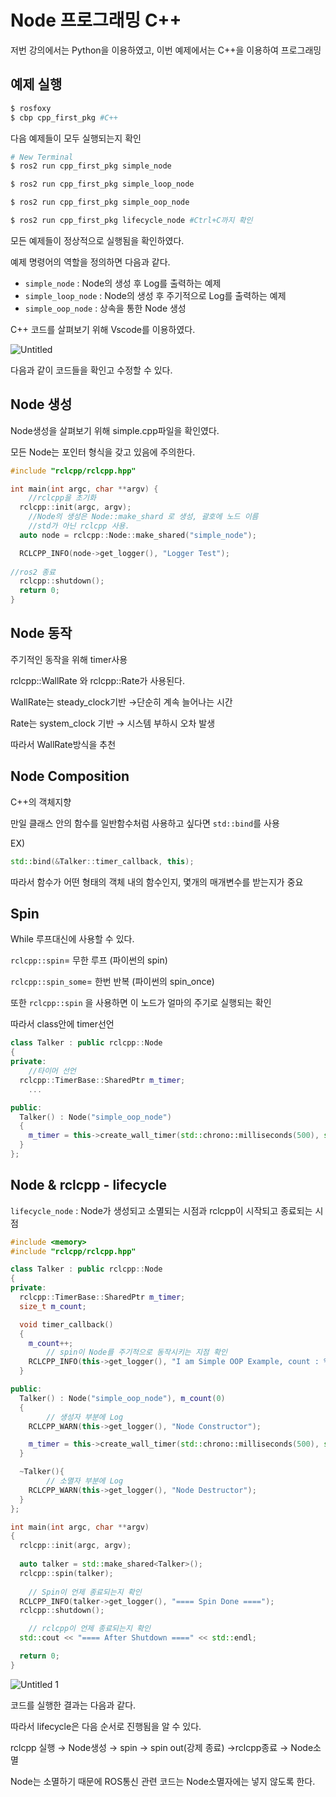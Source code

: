 # Node 프로그래밍 C++

저번 강의에서는 Python을 이용하였고, 이번 예제에서는 C++을 이용하여 프로그래밍

## 예제 실행

```bash
$ rosfoxy
$ cbp cpp_first_pkg #C++
```

다음 예제들이 모두 실행되는지 확인

```bash
# New Terminal 
$ ros2 run cpp_first_pkg simple_node

$ ros2 run cpp_first_pkg simple_loop_node

$ ros2 run cpp_first_pkg simple_oop_node

$ ros2 run cpp_first_pkg lifecycle_node #Ctrl+C까지 확인
```

모든 예제들이 정상적으로 실행됨을 확인하였다.

예제 명령어의 역할을 정의하면 다음과 같다.

- `simple_node` :  Node의 생성 후 Log를 출력하는 예제
- `simple_loop_node` : Node의 생성 후 주기적으로 Log를 출력하는 예제
- `simple_oop_node` :  상속을 통한 Node 생성

C++ 코드를 살펴보기 위해 Vscode를 이용하였다.

![Untitled](https://user-images.githubusercontent.com/80799025/178677256-7faf12ab-3381-4076-9f56-775d6bab30b7.png)

다음과 같이 코드들을 확인고 수정할 수 있다.

## Node 생성

Node생성을 살펴보기 위해 simple.cpp파일을 확인였다.

모든 Node는 포인터 형식을 갖고 있음에 주의한다.

```cpp
#include "rclcpp/rclcpp.hpp"

int main(int argc, char **argv) {
	//rclcpp을 초기화
  rclcpp::init(argc, argv);
	//Node의 생성은 Node::make_shard 로 생성, 괄호에 노드 이름
	//std가 아닌 rclcpp 사용.
  auto node = rclcpp::Node::make_shared("simple_node");

  RCLCPP_INFO(node->get_logger(), "Logger Test");
	
//ros2 종료
  rclcpp::shutdown();
  return 0;
}
```

## Node 동작

주기적인 동작을 위해 timer사용

rclcpp::WallRate 와 rclcpp::Rate가 사용된다.

WallRate는 steady_clock기반 →단순히 계속 늘어나는 시간

Rate는 system_clock 기반 → 시스템 부하시 오차 발생

따라서  WallRate방식을 추천

## **Node Composition**

C++의 객체지향

만일 클래스 안의 함수를 일반함수처럼 사용하고 싶다면 `std::bind`를 사용

EX)

```cpp
std::bind(&Talker::timer_callback, this);
```

따라서 함수가 어떤 형태의 객체 내의 함수인지, 몇개의 매개변수를 받는지가 중요

## Spin

While 루프대신에 사용할 수 있다.

`rclcpp::spin`=  무한 루프 (파이썬의 spin)

`rclcpp::spin_some`= 한번 반복 (파이썬의 spin_once)

또한 `rclcpp::spin` 을 사용하면 이 노드가 얼마의 주기로 실행되는 확인

따라서 class안에 timer선언

```cpp
class Talker : public rclcpp::Node
{
private:
	//타이머 선언
  rclcpp::TimerBase::SharedPtr m_timer;
	...

public:
  Talker() : Node("simple_oop_node")
  {
    m_timer = this->create_wall_timer(std::chrono::milliseconds(500), std::bind(&Talker::timer_callback, this));
  }
};
```

## Node & rclcpp - lifecycle

`lifecycle_node` : Node가 생성되고 소멸되는 시점과 rclcpp이 시작되고 종료되는 시점

```cpp
#include <memory>
#include "rclcpp/rclcpp.hpp"

class Talker : public rclcpp::Node
{
private:
  rclcpp::TimerBase::SharedPtr m_timer;
  size_t m_count;

  void timer_callback()
  {
    m_count++;
		// spin이 Node를 주기적으로 동작시키는 지점 확인
    RCLCPP_INFO(this->get_logger(), "I am Simple OOP Example, count : %d", m_count);
  }

public:
  Talker() : Node("simple_oop_node"), m_count(0)
  {
		// 생성자 부분에 Log
    RCLCPP_WARN(this->get_logger(), "Node Constructor");

    m_timer = this->create_wall_timer(std::chrono::milliseconds(500), std::bind(&Talker::timer_callback, this));
  }

  ~Talker(){
		// 소멸자 부분에 Log
    RCLCPP_WARN(this->get_logger(), "Node Destructor");
  }
};

int main(int argc, char **argv)
{
  rclcpp::init(argc, argv);
  
  auto talker = std::make_shared<Talker>();
  rclcpp::spin(talker);
  
	// Spin이 언제 종료되는지 확인
  RCLCPP_INFO(talker->get_logger(), "==== Spin Done ====");
  rclcpp::shutdown();

	// rclcpp이 언제 종료되는지 확인
  std::cout << "==== After Shutdown ====" << std::endl;

  return 0;
}
```

![Untitled 1](https://user-images.githubusercontent.com/80799025/178677066-803db44d-5f7a-4503-998f-8d80f781d38b.png)

코드를 실행한 결과는 다음과 같다.

따라서 lifecycle은 다음 순서로 진행됨을 알 수 있다.

rclcpp 실행 → Node생성 → spin → spin out(강제 종료) →rclcpp종료 → Node소멸

Node는 소멸하기 때문에 ROS통신 관련 코드는 Node소멸자에는 넣지 않도록 한다.
